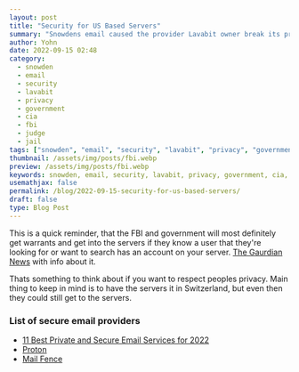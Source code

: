 ```yaml
---
layout: post
title: "Security for US Based Servers"
summary: "Snowdens email caused the provider Lavabit owner break its privacy policy"
author: Yohn
date: 2022-09-15 02:48
category:
  - snowden
  - email
  - security
  - lavabit
  - privacy
  - government
  - cia
  - fbi
  - judge
  - jail
tags: ["snowden", "email", "security", "lavabit", "privacy", "government", "cia", "fbi", "judge", "jail"]
thumbnail: /assets/img/posts/fbi.webp
preview: /assets/img/posts/fbi.webp
keywords: snowden, email, security, lavabit, privacy, government, cia, fbi, judge, jail
usemathjax: false
permalink: /blog/2022-09-15-security-for-us-based-servers/
draft: false
type: Blog Post
---
```


This is a quick reminder, that the FBI and government will most definitely get warrants and get into the servers if they know a user that they're looking for or want to search has an account on your server. [The Gaurdian News](https://www.theguardian.com/commentisfree/2014/may/20/why-did-lavabit-shut-down-snowden-email) with info about it.

Thats something to think about if you want to respect peoples privacy. Main thing to keep in mind is to have the servers it in Switzerland, but even then they could still get to the servers.
<h3>List of secure email providers</h3>

 - [11 Best Private and Secure Email Services for 2022](https://restoreprivacy.com/email/secure/)
 - [Proton](https://proton.me/)
 - [Mail Fence](https://mailfence.com/)